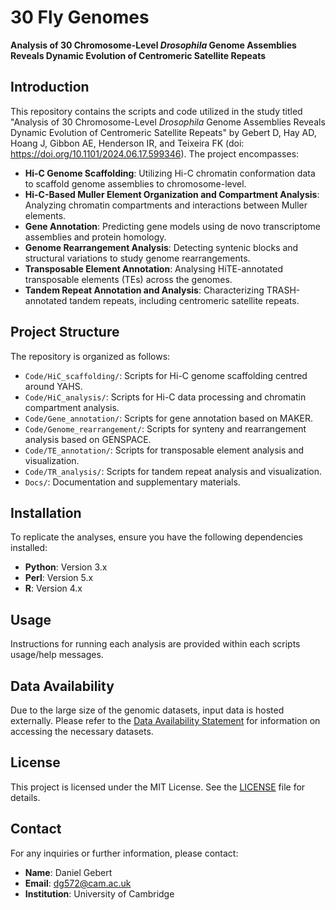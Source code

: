 # 30 Fly Genomes

**Analysis of 30 Chromosome-Level *Drosophila* Genome Assemblies Reveals Dynamic Evolution of Centromeric Satellite Repeats**

## Introduction

This repository contains the scripts and code utilized in the study titled "Analysis of 30 Chromosome-Level *Drosophila* Genome Assemblies Reveals Dynamic Evolution of Centromeric Satellite Repeats" by Gebert D, Hay AD, Hoang J, Gibbon AE, Henderson IR, and Teixeira FK (doi: https://doi.org/10.1101/2024.06.17.599346). The project encompasses:

- **Hi-C Genome Scaffolding**: Utilizing Hi-C chromatin conformation data to scaffold genome assemblies to chromosome-level.
- **Hi-C-Based Muller Element Organization and Compartment Analysis**: Analyzing chromatin compartments and interactions between Muller elements.
- **Gene Annotation**: Predicting gene models using de novo transcriptome assemblies and protein homology.
- **Genome Rearrangement Analysis**: Detecting syntenic blocks and structural variations to study genome rearrangements.
- **Transposable Element Annotation**: Analysing HiTE-annotated transposable elements (TEs) across the genomes.
- **Tandem Repeat Annotation and Analysis**: Characterizing TRASH-annotated tandem repeats, including centromeric satellite repeats.

## Project Structure

The repository is organized as follows:

- `Code/HiC_scaffolding/`: Scripts for Hi-C genome scaffolding centred around YAHS.
- `Code/HiC_analysis/`: Scripts for Hi-C data processing and chromatin compartment analysis.
- `Code/Gene_annotation/`: Scripts for gene annotation based on MAKER.
- `Code/Genome_rearrangement/`: Scripts for synteny and rearrangement analysis based on GENSPACE.
- `Code/TE_annotation/`: Scripts for transposable element analysis and visualization.
- `Code/TR_analysis/`: Scripts for tandem repeat analysis and visualization.
- `Docs/`: Documentation and supplementary materials.

## Installation

To replicate the analyses, ensure you have the following dependencies installed:

- **Python**: Version 3.x
- **Perl**: Version 5.x
- **R**: Version 4.x

## Usage

Instructions for running each analysis are provided within each scripts usage/help messages.

## Data Availability

Due to the large size of the genomic datasets, input data is hosted externally. Please refer to the [Data Availability Statement](Docs/Data_availability.md) for information on accessing the necessary datasets.

## License

This project is licensed under the MIT License. See the [LICENSE](LICENSE.md) file for details.

## Contact

For any inquiries or further information, please contact:

- **Name**: Daniel Gebert
- **Email**: dg572@cam.ac.uk
- **Institution**: University of Cambridge
